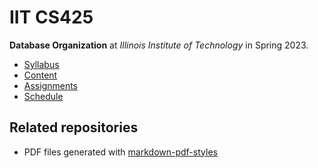 # IIT CS425

**Database Organization** at
*Illinois Institute of Technology* in
Spring 2023.

- [Syllabus](https://github.com/hendraanggrian/IIT-CS425/blob/assets/syllabus.pdf)
- [Content](https://github.com/hendraanggrian/IIT-CS425/tree/assets/)
- [Assignments](assignments/)
- [Schedule](.class.ics)

## Related repositories

- PDF files generated with [markdown-pdf-styles](https://github.com/hendraanggrian/markdown-pdf-styles/)
